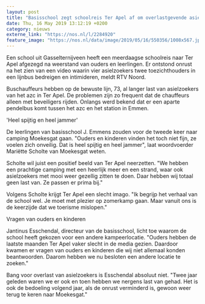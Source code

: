 ```yaml
---
layout: post
title: "Basisschool zegt schoolreis Ter Apel af om overlastgevende asielzoekers"
date: Thu, 16 May 2019 13:12:19 +0200
category: nieuws
externe_link: "https://nos.nl/l/2284920"
feature_image: "https://nos.nl/data/image/2019/05/16/550356/1008x567.jpg"
---
```


<p>Een school uit Gasselternijveen heeft een meerdaagse schoolreis naar Ter Apel afgezegd na weerstand van ouders en leerlingen. Er ontstond onrust na het zien van een video waarin vier asielzoekers twee toezichthouders in een lijnbus bedreigen en intimideren, meldt RTV Noord.</p>
<p>Buschauffeurs hebben op de bewuste lijn, 73, al langer last van asielzoekers van het azc in Ter Apel. De problemen zijn zo frequent dat de chauffeurs alleen met beveiligers rijden. Onlangs werd bekend dat er een aparte pendelbus komt tussen het azc en het station in Emmen.</p>
<p>'Heel spijtig en heel jammer'</p>
<p>De leerlingen van basisschool J. Emmens zouden voor de tweede keer naar camping Moekesgat gaan. "Ouders en kinderen vinden het toch niet fijn, ze voelen zich onveilig. Dat is heel spijtig en heel jammer", laat woordvoerder Mariëtte Scholte van Moekesgat weten.</p>
<p>Scholte wil juist een positief beeld van Ter Apel neerzetten. "We hebben een prachtige camping met een heerlijk meer en een strand, waar ook asielzoekers met mooi weer gezellig zitten te doen. Daar hebben wij totaal geen last van. Ze passen er prima bij."</p>
<p>Volgens Scholte krijgt Ter Apel een slecht imago. "Ik begrijp het verhaal van de school wel. Je moet met plezier op zomerkamp gaan. Maar vanuit ons is de keerzijde dat we toerisme mislopen."</p>
<p>Vragen van ouders en kinderen</p>
<p>Jantinus Esschendal, directeur van de basisschool, licht toe waarom de school heeft gekozen voor een andere kampeerlocatie. "Ouders hebben de laatste maanden Ter Apel vaker slecht in de media gezien. Daardoor kwamen er vragen van ouders en kinderen die wij niet allemaal konden beantwoorden. Daarom hebben we nu besloten een andere locatie te zoeken."</p>
<p>Bang voor overlast van asielzoekers is Esschendal absoluut niet. "Twee jaar geleden waren we er ook en toen hebben we nergens last van gehad. Het is ook de bedoeling volgend jaar, als de onrust verminderd is, gewoon weer terug te keren naar Moekesgat."</p>
